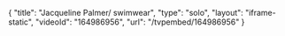{
    "title": "Jacqueline Palmer\/ swimwear",
    "type": "solo",
    "layout": "iframe-static",
    "videoId": "164986956",
    "url": "\/tvpembed\/164986956"
}